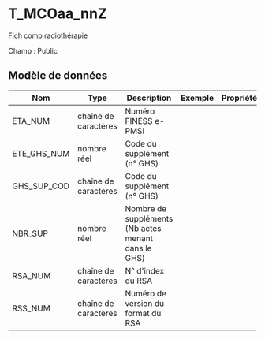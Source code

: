 # T_MCOaa_nnZ

Fich comp radiothérapie

Champ : Public


## Modèle de données

|Nom|Type|Description|Exemple|Propriétés|
|-|-|-|-|-|
|ETA_NUM|chaîne de caractères|Numéro FINESS e-PMSI|||
|ETE_GHS_NUM|nombre réel|Code du supplément (n° GHS)|||
|GHS_SUP_COD|chaîne de caractères|Code du supplément (n° GHS)|||
|NBR_SUP|nombre réel|Nombre de suppléments (Nb actes menant dans le GHS)|||
|RSA_NUM|chaîne de caractères|N° d'index du RSA |||
|RSS_NUM|chaîne de caractères|Numéro de version du format du RSA|||
